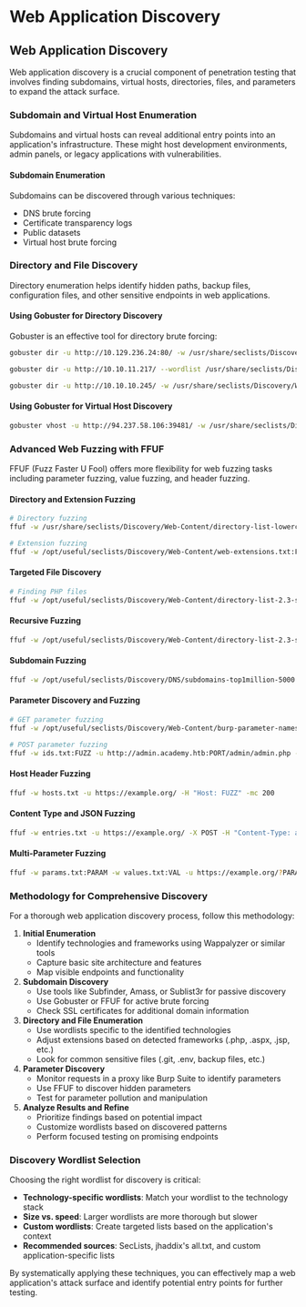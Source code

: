 # Web Application Discovery

## Web Application Discovery

Web application discovery is a crucial component of penetration testing that involves finding subdomains, virtual hosts, directories, files, and parameters to expand the attack surface.

### Subdomain and Virtual Host Enumeration

Subdomains and virtual hosts can reveal additional entry points into an application's infrastructure. These might host development environments, admin panels, or legacy applications with vulnerabilities.

#### Subdomain Enumeration

Subdomains can be discovered through various techniques:

* DNS brute forcing
* Certificate transparency logs
* Public datasets
* Virtual host brute forcing

### Directory and File Discovery

Directory enumeration helps identify hidden paths, backup files, configuration files, and other sensitive endpoints in web applications.

#### Using Gobuster for Directory Discovery

Gobuster is an effective tool for directory brute forcing:

```bash
gobuster dir -u http://10.129.236.24:80/ -w /usr/share/seclists/Discovery/Web-Content/directory-list-lowercase-2.3-medium.txt --exclude-length 400-600 -t 50
```

```bash
gobuster dir -u http://10.10.11.217/ --wordlist /usr/share/seclists/Discovery/Web-Content/common.txt
```

```bash
gobuster dir -u http://10.10.10.245/ -w /usr/share/seclists/Discovery/Web-Content/common.txt --exclude-length 400-600 -t 50
```

#### Using Gobuster for Virtual Host Discovery

```bash
gobuster vhost -u http://94.237.58.106:39481/ -w /usr/share/seclists/Discovery/DNS/subdomains-top1million-110000.txt --append-domain --exclude-length 260-303 -t 50
```

### Advanced Web Fuzzing with FFUF

FFUF (Fuzz Faster U Fool) offers more flexibility for web fuzzing tasks including parameter fuzzing, value fuzzing, and header fuzzing.

#### Directory and Extension Fuzzing

```bash
# Directory fuzzing
ffuf -w /usr/share/seclists/Discovery/Web-Content/directory-list-lowercase-2.3-medium.txt -u https://2million.htb/FUZZ -mc all -fs 42 -c -v

# Extension fuzzing
ffuf -w /opt/useful/seclists/Discovery/Web-Content/web-extensions.txt:FUZZ -u http://checker.htb/blog/indexFUZZ
```

#### Targeted File Discovery

```bash
# Finding PHP files
ffuf -w /opt/useful/seclists/Discovery/Web-Content/directory-list-2.3-small.txt:FUZZ -u http://SERVER_IP:PORT/blog/FUZZ.php
```

#### Recursive Fuzzing

```bash
ffuf -w /opt/useful/seclists/Discovery/Web-Content/directory-list-2.3-small.txt:FUZZ -u http://SERVER_IP:PORT/FUZZ -recursion -recursion-depth 1 -e .php -v
```

#### Subdomain Fuzzing

```bash
ffuf -w /opt/useful/seclists/Discovery/DNS/subdomains-top1million-5000.txt:FUZZ -u https://FUZZ.inlanefreight.com/
```

#### Parameter Discovery and Fuzzing

```bash
# GET parameter fuzzing
ffuf -w /opt/useful/seclists/Discovery/Web-Content/burp-parameter-names.txt:FUZZ -u http://admin.academy.htb:PORT/admin/admin.php?FUZZ=key -fs xxx

# POST parameter fuzzing
ffuf -w ids.txt:FUZZ -u http://admin.academy.htb:PORT/admin/admin.php -X POST -d 'id=FUZZ' -H 'Content-Type: application/x-www-form-urlencoded' -fs xxx
```

#### Host Header Fuzzing

```bash
ffuf -w hosts.txt -u https://example.org/ -H "Host: FUZZ" -mc 200
```

#### Content Type and JSON Fuzzing

```bash
ffuf -w entries.txt -u https://example.org/ -X POST -H "Content-Type: application/json" -d '{"name": "FUZZ", "anotherkey": "anothervalue"}' -fr "error"
```

#### Multi-Parameter Fuzzing

```bash
ffuf -w params.txt:PARAM -w values.txt:VAL -u https://example.org/?PARAM=VAL -mr "VAL" -c
```

### Methodology for Comprehensive Discovery

For a thorough web application discovery process, follow this methodology:

1. **Initial Enumeration**
   * Identify technologies and frameworks using Wappalyzer or similar tools
   * Capture basic site architecture and features
   * Map visible endpoints and functionality
2. **Subdomain Discovery**
   * Use tools like Subfinder, Amass, or Sublist3r for passive discovery
   * Use Gobuster or FFUF for active brute forcing
   * Check SSL certificates for additional domain information
3. **Directory and File Enumeration**
   * Use wordlists specific to the identified technologies
   * Adjust extensions based on detected frameworks (.php, .aspx, .jsp, etc.)
   * Look for common sensitive files (.git, .env, backup files, etc.)
4. **Parameter Discovery**
   * Monitor requests in a proxy like Burp Suite to identify parameters
   * Use FFUF to discover hidden parameters
   * Test for parameter pollution and manipulation
5. **Analyze Results and Refine**
   * Prioritize findings based on potential impact
   * Customize wordlists based on discovered patterns
   * Perform focused testing on promising endpoints

### Discovery Wordlist Selection

Choosing the right wordlist for discovery is critical:

* **Technology-specific wordlists**: Match your wordlist to the technology stack
* **Size vs. speed**: Larger wordlists are more thorough but slower
* **Custom wordlists**: Create targeted lists based on the application's context
* **Recommended sources**: SecLists, jhaddix's all.txt, and custom application-specific lists

By systematically applying these techniques, you can effectively map a web application's attack surface and identify potential entry points for further testing.
